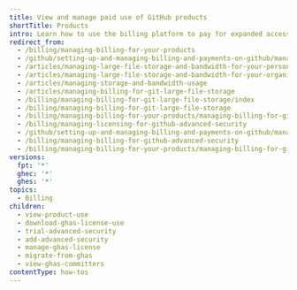 ```yaml
---
title: View and manage paid use of GitHub products
shortTitle: Products
intro: Learn how to use the billing platform to pay for expanded access to GitHub products.
redirect_from:
  - /billing/managing-billing-for-your-products
  - /github/setting-up-and-managing-billing-and-payments-on-github/managing-billing-for-git-large-file-storage
  - /articles/managing-large-file-storage-and-bandwidth-for-your-personal-account
  - /articles/managing-large-file-storage-and-bandwidth-for-your-organization
  - /articles/managing-storage-and-bandwidth-usage
  - /articles/managing-billing-for-git-large-file-storage
  - /billing/managing-billing-for-git-large-file-storage/index
  - /billing/managing-billing-for-git-large-file-storage
  - /billing/managing-billing-for-your-products/managing-billing-for-git-large-file-storage
  - /billing/managing-licensing-for-github-advanced-security
  - /github/setting-up-and-managing-billing-and-payments-on-github/managing-licensing-for-github-advanced-security
  - /billing/managing-billing-for-github-advanced-security
  - /billing/managing-billing-for-your-products/managing-billing-for-github-advanced-security
versions:
  fpt: '*'
  ghec: '*'
  ghes: '*'
topics:
  - Billing
children:
  - view-product-use
  - download-ghas-license-use
  - trial-advanced-security
  - add-advanced-security
  - manage-ghas-license
  - migrate-from-ghas
  - view-ghas-committers
contentType: how-tos
---
```

